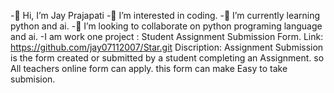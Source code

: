 -👋 Hi, I’m Jay Prajapati
-👀 I’m interested in coding.
-🌱 I’m currently learning python and ai.
-💞️ I’m looking to collaborate on python programing language and ai.
-I am work one project : Student Assignment Submission Form.
Link: https://github.com/jay07112007/Star.git
Discription: Assignment Submission is the form created or submitted by a student completing an Assignment. so All teachers online form can apply. this form can make Easy to take submision.

